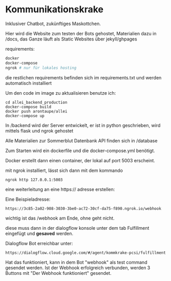 # Kommunikationskrake

Inklusiver Chatbot, zukünftiges Maskottchen.

Hier wird die Website zum testen der Bots gehostet, Materialien dazu in /docs, das Ganze läuft als Static Websites über
jekyll/ghpages

requirements:

```sh
docker
docker-compose
ngrok # nur für lokales hosting
```

die restlichen requirements befinden sich im requirements.txt und werden automatisch installiert

Um den code im image zu aktualisieren benutze ich:

```shell
cd allei_backend_production
docker-compose build
docker push arontaupe/allei
docker-compose up
```
In /backend wird der Server entwickelt, er ist in python geschrieben, wird mittels flask und ngrok gehostet

Alle Materialien zur Sommerblut Datenbank API finden sich in /database

Zum Starten wird ein dockerfile und die docker-compose.yml benötigt.

Docker erstellt dann einen container, der lokal auf port 5003 erscheint.

mit ngrok installiert, lässt sich dann mit dem kommando

```sh
ngrok http 127.0.0.1:5003
```

eine weiterleitung an eine https:// adresse erstellen:

Eine Beispieladresse:

```http request
https://3c85-2a02-908-3030-3be0-ac72-30cf-da75-f890.ngrok.io/webhook
```

wichtig ist das /webhook am Ende, ohne geht nicht.

diese muss dann in der dialogflow konsole unter
dem tab Fulfillment eingefügt und **gesaved** werden.

Dialogflow Bot erreichbar unter:

```http request
https://dialogflow.cloud.google.com/#/agent/kommkrake-pcsi/fulfillment
```

Hat das funktioniert, kann in dem Bot "webhook" als test command gesendet werden.
Ist der Webhook erfolgreich verbunden, werden 3 Buttons mit "Der Webhook funktioniert" gesendet.
